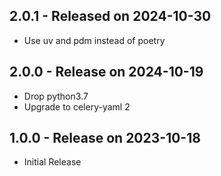 ## 2.0.1 - Released on 2024-10-30

* Use uv and pdm instead of poetry 


## 2.0.0 - Release on 2024-10-19

* Drop python3.7
* Upgrade to celery-yaml 2

## 1.0.0 - Release on 2023-10-18

* Initial Release
